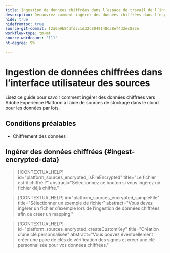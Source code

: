 ```yaml
---
title: Ingestion de données chiffrées dans l’espace de travail de l’interface utilisateur Sources
description: Découvrez comment ingérer des données chiffrées dans l’espace de travail de l’interface utilisateur des sources.
hide: true
hidefromtoc: true
source-git-commit: f2a0a9b84dfd3c1d32c8049148d38ef4d2ec822e
workflow-type: tm+mt
source-wordcount: '111'
ht-degree: 9%

---
```


# Ingestion de données chiffrées dans l’interface utilisateur des sources

Lisez ce guide pour savoir comment ingérer des données chiffrées vers Adobe Experience Platform à l’aide de sources de stockage dans le cloud pour les données par lots.

## Conditions préalables

* Chiffrement des données

## Ingérer des données chiffrées {#ingest-encrypted-data}

>[!CONTEXTUALHELP]
>id="platform_sources_encrypted_isFileEncrypted"
>title="Le fichier est-il chiffré ?"
>abstract="Sélectionnez ce bouton si vous ingérez un fichier déjà chiffré."


>[!CONTEXTUALHELP]
>id="platform_sources_encrypted_sampleFile"
>title="Sélectionner un exemple de fichier"
>abstract="Vous devez ingérer un fichier d’exemple lors de l’ingestion de données chiffrées afin de créer un mapping."

>[!CONTEXTUALHELP]
>id="platform_sources_encrypted_createCustomKey"
>title="Création d’une clé personnalisée"
>abstract="Vous pouvez éventuellement créer une paire de clés de vérification des signes et créer une clé personnalisée pour vos données chiffrées."